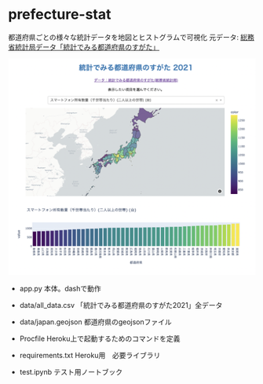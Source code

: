 # prefecture-stat

都道府県ごとの様々な統計データを地図とヒストグラムで可視化
元データ: [ 総務省統計局データ「統計でみる都道府県のすがた」](https://www.stat.go.jp/data/k-sugata/index.html)


![thumbnail](thumbnail.png "thumbnail")


* app.py
本体。dashで動作

* data/all_data.csv
「統計でみる都道府県のすがた2021」全データ

* data/japan.geojson
都道府県のgeojsonファイル

* Procfile
Heroku上で起動するためのコマンドを定義

* requirements.txt
Heroku用　必要ライブラリ

* test.ipynb
テスト用ノートブック




